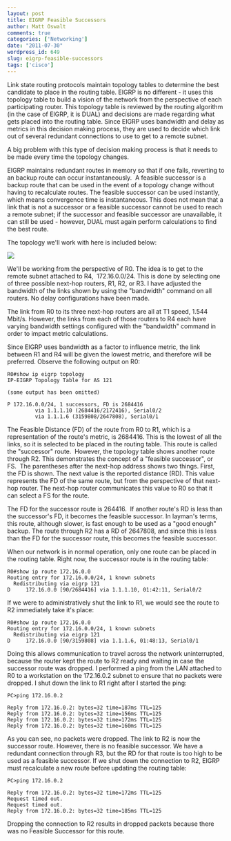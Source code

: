 ```yaml
---
layout: post
title: EIGRP Feasible Successors
author: Matt Oswalt
comments: true
categories: ['Networking']
date: "2011-07-30"
wordpress_id: 649
slug: eigrp-feasible-successors
tags: ['cisco']
---
```



Link state routing protocols maintain topology tables to determine the best candidate to place in the routing table. EIGRP is no different - it uses this topology table to build a vision of the network from the perspective of each participating router. This topology table is reviewed by the routing algorithm (in the case of EIGRP, it is DUAL) and decisions are made regarding what gets placed into the routing table. Since EIGRP uses bandwidth and delay as metrics in this decision making process, they are used to decide which link out of several redundant connections to use to get to a remote subnet.

A big problem with this type of decision making process is that it needs to be made every time the topology changes.

EIGRP maintains redundant routes in memory so that if one fails, reverting to an backup route can occur instantaneously.  A feasible successor is a backup route that can be used in the event of a topology change without having to recalculate routes. The feasible successor can be used instantly, which means convergence time is instantaneous. This does not mean that a link that is not a successor or a feasible successor cannot be used to reach a remote subnet; if the successor and feasible successor are unavailable, it can still be used - however, DUAL must again perform calculations to find the best route.

The topology we'll work with here is included below:

[![](assets/2011/07/eigrp_fs_topology-1024x531.png)](assets/2011/07/eigrp_fs_topology.png)

We'll be working from the perspective of R0. The idea is to get to the remote subnet attached to R4,  172.16.0.0/24. This is done by selecting one of three possible next-hop routers, R1, R2, or R3. I have adjusted the bandwidth of the links shown by using the "bandwidth" command on all routers. No delay configurations have been made.

The link from R0 to its three next-hop routers are all at T1 speed, 1.544 Mbit/s. However, the links from each of those routers to R4 each have varying bandwidth settings configured with the "bandwidth" command in order to impact metric calculations.

Since EIGRP uses bandwidth as a factor to influence metric, the link between R1 and R4 will be given the lowest metric, and therefore will be preferred. Observe the following output on R0:
    
    R0#show ip eigrp topology
    IP-EIGRP Topology Table for AS 121
    
    (some output has been omitted)
    
    P 172.16.0.0/24, 1 successors, FD is 2684416
             via 1.1.1.10 (2684416/2172416), Serial0/2
             via 1.1.1.6 (3159808/2647808), Serial0/1

The Feasible Distance (FD) of the route from R0 to R1, which is a representation of the route's metric, is 2684416. This is the lowest of all the links, so it is selected to be placed in the routing table. This route is called the "successor" route.  However, the topology table shows another route through R2. This demonstrates the concept of a "feasible successor", or FS.  The parentheses after the next-hop address shows two things. First, the FD is shown. The next value is the reported distance (RD). This value represents the FD of the same route, but from the perspective of that next-hop router. The next-hop router communicates this value to R0 so that it can select a FS for the route.

The FD for the successor route is 264416.  If another route's RD is less than the successor's FD, it becomes the feasible successor. In layman's terms, this route, although slower, is fast enough to be used as a "good enough" backup. The route through R2 has a RD of 2647808, and since this is less than the FD for the successor route, this becomes the feasible successor.

When our network is in normal operation, only one route can be placed in the routing table. Right now, the successor route is in the routing table:
    
    R0#show ip route 172.16.0.0
    Routing entry for 172.16.0.0/24, 1 known subnets
      Redistributing via eigrp 121
    D     172.16.0.0 [90/2684416] via 1.1.1.10, 01:42:11, Serial0/2

If we were to administratively shut the link to R1, we would see the route to R2 immediately take it's place:
    
    R0#show ip route 172.16.0.0
    Routing entry for 172.16.0.0/24, 1 known subnets
      Redistributing via eigrp 121
    D     172.16.0.0 [90/3159808] via 1.1.1.6, 01:48:13, Serial0/1

Doing this allows communication to travel across the network uninterrupted, because the router kept the route to R2 ready and waiting in case the successor route was dropped. I performed a ping from the LAN attached to R0 to a workstation on the 172.16.0.2 subnet to ensure that no packets were dropped. I shut down the link to R1 right after I started the ping:
    
    PC>ping 172.16.0.2
    
    Reply from 172.16.0.2: bytes=32 time=187ms TTL=125
    Reply from 172.16.0.2: bytes=32 time=156ms TTL=125
    Reply from 172.16.0.2: bytes=32 time=172ms TTL=125
    Reply from 172.16.0.2: bytes=32 time=160ms TTL=125

As you can see, no packets were dropped. The link to R2 is now the successor route. However, there is no feasible successor. We have a redundant connection through R3, but the RD for that route is too high to be used as a feasible successor. If we shut down the connection to R2, EIGRP must recalculate a new route before updating the routing table:
    
    PC>ping 172.16.0.2
    
    Reply from 172.16.0.2: bytes=32 time=172ms TTL=125
    Request timed out.
    Request timed out.
    Reply from 172.16.0.2: bytes=32 time=185ms TTL=125

Dropping the connection to R2 results in dropped packets because there was no Feasible Successor for this route.
